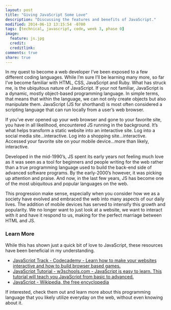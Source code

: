 ```yaml
---
layout: post
title: "Giving JavaScript Some Love"
description: "Discussing the features and benefits of JavaScript."
modified: 2014-06-13 13:15:54 -0700
tags: [technical, javascript, code, week 3, phase 0]
image:
  feature: js.jpg
  credit: 
  creditlink: 
comments: true
share: true
---
```


In my quest to become a web developer I’ve been exposed to a few different coding languages. While I’m sure I’ll be learning many more, so far I’ve become familiar with HTML, CSS, JavaScript and Ruby. What has struck me, is the ubiquitous nature of JavaScript. If your not familiar, JavaScript is a dynamic, mostly object-based programming language. In simple terms, that means that within the language, we can not only create objects but also manipulate them. JavaScript (JS for shorthand) is most often considered a scripting language that can run locally from a user’s web browser.

<!-- <figure><img src="../images/js.jpg" alt="JavaScript Logo" width="100%"></figure> -->

If you’ve ever opened up your web browser and gone to your favorite site, you have in all likelihood, encountered JS running in the background. It’s what helps transform a static website into an interactive site. Log into a social media site…interactive. Log into a shopping site…interactive. Accessed your favorite site on your mobile device…more than likely, interactive.

Developed in the mid-1990’s, JS spent its early years not feeling much love as it was seen as a tool for beginners and people writing for the web rather than a true programming language used to build the back-end side of advanced software programs. By the early-2000’s however, it was picking up attention and praise. And now, in the last few years, JS has become one of the most ubiquitous and popular languages on the web.

This progression make sense, especially when you consider how we as a society have evolved and embraced the web into many aspects of our daily lives. The addition of mobile devices has served to intensify this growth and popularity. We no longer want to just look at a website, we want to interact with it and have it respond to us, making for the perfect marriage between HTML and JS.

### Learn More

While this has shown just a quick bit of love to JavaScript, these resources have been beneficial in my understanding.

* [JavaScript Track - Codecademy - Learn how to make your websites interactive and how to build browser based games.](http://www.codecademy.com/tracks/javascript)
* [JavaScript Tutorial - w3schools.com - JavaScript is easy to learn. This tutorial will teach you JavaScript from basic to advanced.](http://www.w3schools.com/js/DEFAULT.asp)
* [JavaScript - Wikipedia, the free encyclopedia](http://en.wikipedia.org/wiki/JavaScript) 
					
If interested, check them out and learn more about this programming language that you likely utilize everyday on the web, without even knowing about it.